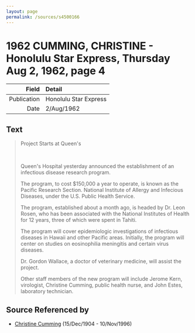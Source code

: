 ```yaml
---
layout: page
permalink: /sources/s4500166
---
```


# 1962 CUMMING, CHRISTINE - Honolulu Star Express, Thursday Aug 2, 1962, page 4

Field | Detail
---:|:---
Publication | Honolulu Star Express
Date | 2/Aug/1962

## Text

> Project Starts at Queen's
>
> <br/>
>
> Queen's Hospital yesterday announced the establishment of an infectious disease research program.
>
> The program, to cost $150,000 a year to operate, is known as the Pacific Research Section. National Institute of Allergy and Infecious Diseases, under the U.S. Public Health Service.
>
> The program, established about a month ago, is headed by Dr. Leon Rosen, who has been associated with the National Institutes of Health for 12 years, three of which were spent in Tahiti.
>
> The program will cover epidemiologic investigations of infectious diseases in Hawaii and other Pacific areas. Initially, the program will center on studies on eosinophilia meningitis and certain virus diseases.
>
> Dr. Gordon Wallace, a doctor of veterinary medicine, will assist the project.
>
> Other staff members of the new program will include Jerome Kern, virologist, Christine Cumming, public health nurse, and John Estes, laboratory technician.
>

## Source Referenced by

* [Christine Cumming](../people/@24328630@-christine-cumming-b1904-12-15-d1996-11-10.md) (15/Dec/1904 - 10/Nov/1996)
